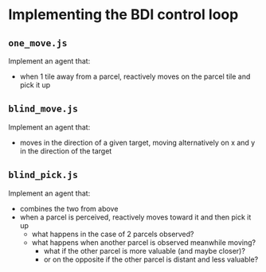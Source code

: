 # Implementing the BDI control loop


## `one_move.js`
Implement an agent that:
- when 1 tile away from a parcel, reactively moves on the parcel tile and pick it up


## `blind_move.js`
Implement an agent that:
- moves in the direction of a given target, moving alternatively on x and y in the direction of the target


## `blind_pick.js`
Implement an agent that:
- combines the two from above
- when a parcel is perceived, reactively moves toward it and then pick it up
    - what happens in the case of 2 parcels observed?
    - what happens when another parcel is observed meanwhile moving?
        - what if the other parcel is more valuable (and maybe closer)?
        - or on the opposite if the other parcel is distant and less valuable?


